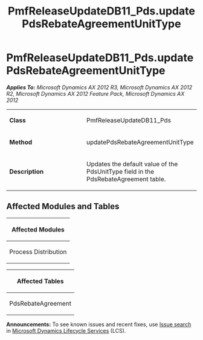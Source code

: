﻿---
title: PmfReleaseUpdateDB11_Pds.updatePdsRebateAgreementUnitType
TOCTitle: PmfReleaseUpdateDB11_Pds.updatePdsRebateAgreementUnitType
ms:assetid: c513357b-5338-e55a-31e4-1783d25b1322
ms:mtpsurl: https://msdn.microsoft.com/en-us/library/JJ719507(v=AX.60)
ms:contentKeyID: 49711075
ms.date: 05/18/2015
mtps_version: v=AX.60
---

# PmfReleaseUpdateDB11\_Pds.updatePdsRebateAgreementUnitType 


_**Applies To:** Microsoft Dynamics AX 2012 R3, Microsoft Dynamics AX 2012 R2, Microsoft Dynamics AX 2012 Feature Pack, Microsoft Dynamics AX 2012_

<table>
<colgroup>
<col style="width: 50%" />
<col style="width: 50%" />
</colgroup>
<tbody>
<tr class="odd">
<td><p><strong>Class</strong></p></td>
<td><p>PmfReleaseUpdateDB11_Pds</p></td>
</tr>
<tr class="even">
<td><p><strong>Method</strong></p></td>
<td><p>updatePdsRebateAgreementUnitType</p></td>
</tr>
<tr class="odd">
<td><p><strong>Description</strong></p></td>
<td><p>Updates the default value of the PdsUnitType field in the PdsRebateAgreement table.</p></td>
</tr>
</tbody>
</table>


## Affected Modules and Tables

<table>
<colgroup>
<col style="width: 100%" />
</colgroup>
<thead>
<tr class="header">
<th><p>Affected Modules</p></th>
</tr>
</thead>
<tbody>
<tr class="odd">
<td><p>Process Distribution</p></td>
</tr>
</tbody>
</table>


<table>
<colgroup>
<col style="width: 100%" />
</colgroup>
<thead>
<tr class="header">
<th><p>Affected Tables</p></th>
</tr>
</thead>
<tbody>
<tr class="odd">
<td><p>PdsRebateAgreement</p></td>
</tr>
</tbody>
</table>

  
**Announcements:** To see known issues and recent fixes, use [Issue search](http://go.microsoft.com/fwlink/?linkid=389258) in [Microsoft Dynamics Lifecycle Services](http://go.microsoft.com/fwlink/?linkid=306505) (LCS).

